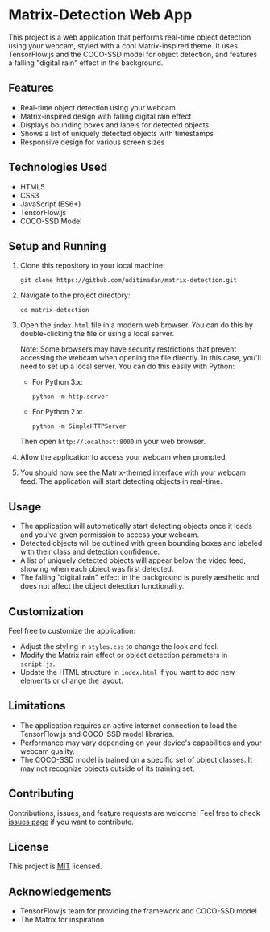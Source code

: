 # Matrix-Detection Web App

This project is a web application that performs real-time object detection using your webcam, styled with a cool Matrix-inspired theme. It uses TensorFlow.js and the COCO-SSD model for object detection, and features a falling "digital rain" effect in the background.

## Features

- Real-time object detection using your webcam
- Matrix-inspired design with falling digital rain effect
- Displays bounding boxes and labels for detected objects
- Shows a list of uniquely detected objects with timestamps
- Responsive design for various screen sizes

## Technologies Used

- HTML5
- CSS3
- JavaScript (ES6+)
- TensorFlow.js
- COCO-SSD Model

## Setup and Running

1. Clone this repository to your local machine:
   ```
   git clone https://github.com/uditimadan/matrix-detection.git
   ```

2. Navigate to the project directory:
   ```
   cd matrix-detection
   ```

3. Open the `index.html` file in a modern web browser. You can do this by double-clicking the file or using a local server.

   Note: Some browsers may have security restrictions that prevent accessing the webcam when opening the file directly. In this case, you'll need to set up a local server. You can do this easily with Python:

   - For Python 3.x:
     ```
     python -m http.server
     ```
   - For Python 2.x:
     ```
     python -m SimpleHTTPServer
     ```

   Then open `http://localhost:8000` in your web browser.

4. Allow the application to access your webcam when prompted.

5. You should now see the Matrix-themed interface with your webcam feed. The application will start detecting objects in real-time.

## Usage

- The application will automatically start detecting objects once it loads and you've given permission to access your webcam.
- Detected objects will be outlined with green bounding boxes and labeled with their class and detection confidence.
- A list of uniquely detected objects will appear below the video feed, showing when each object was first detected.
- The falling "digital rain" effect in the background is purely aesthetic and does not affect the object detection functionality.

## Customization

Feel free to customize the application:

- Adjust the styling in `styles.css` to change the look and feel.
- Modify the Matrix rain effect or object detection parameters in `script.js`.
- Update the HTML structure in `index.html` if you want to add new elements or change the layout.

## Limitations

- The application requires an active internet connection to load the TensorFlow.js and COCO-SSD model libraries.
- Performance may vary depending on your device's capabilities and your webcam quality.
- The COCO-SSD model is trained on a specific set of object classes. It may not recognize objects outside of its training set.

## Contributing

Contributions, issues, and feature requests are welcome! Feel free to check [issues page](https://github.com/your-username/matrix-object-detection/issues) if you want to contribute.

## License

This project is [MIT](https://choosealicense.com/licenses/mit/) licensed.

## Acknowledgements

- TensorFlow.js team for providing the framework and COCO-SSD model
- The Matrix for inspiration
